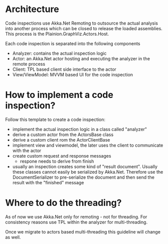 ﻿ 
# Architecture

Code inspections use Akka.Net Remoting to outsource the actual analysis into another process which can be closed
to release the loaded assemblies. This process is the Plainion.GraphViz.Actors.Host.

Each code inspection is separated into the following components

- Analyzer: contains the actual inspection logic
- Actor: an Akka.Net actor hosting and executing the analyzer in the remote process
- Client: TPL based client side interface to the actor
- View/ViewModel: MVVM based UI for the code inspection

# How to implement a code inspection?

Follow this template to create a code inspection:

- implement the actual inspection logic in a class called "analyzer"
- derive a custom actor from the ActorsBase class
- derive a custom client rom the ActorClientBase
- implement view and viewmodel, the later uses the client to communicate with the actor
- create custom request and response messages
  - respone needs to derive from finish
- usually an inspection creates some kind of "result document". Usually these classes cannot easily be serialized
  by Akka.Net. Therefore use the DocumentSerializer to pre-serialize the document and then send the result with
  the "finished" message

# Where to do the threading?

As of now we use Akka.Net only for remoting - not for threading. For consistency reasons use TPL within the analyzer
for multi-threading.

Once we migrate to actors based multi-threading this guideline will change as well.
